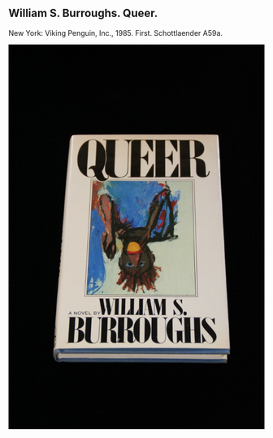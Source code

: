 ## William S. Burroughs. Queer.

New York: Viking Penguin, Inc., 1985. First. Schottlaender A59a.

![Queer](../assets/images/queer-1.jpg)

